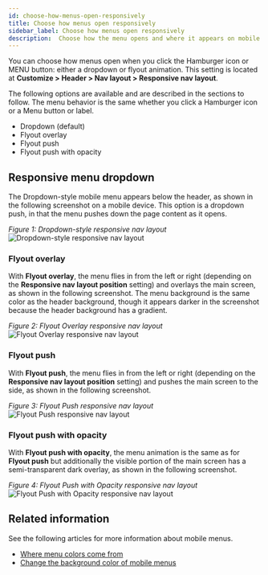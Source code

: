 ```yaml
---
id: choose-how-menus-open-responsively
title: Choose how menus open responsively
sidebar_label: Choose how menus open responsively
description:  Choose how the menu opens and where it appears on mobile devices when you click the Hamburger icon or Menu button.
---
```


You can choose how menus open when you click the Hamburger icon or MENU button: either a dropdown or flyout animation. This setting is located at **Customize > Header > Nav layout > Responsive nav layout**.

The following options are available and are described in the sections to follow. The menu behavior is the same whether you click a Hamburger icon or a Menu button or label.

  * Dropdown (default)
  * Flyout overlay
  * Flyout push
  * Flyout push with opacity

## Responsive menu dropdown

The Dropdown-style mobile menu appears below the header, as shown in the following screenshot on a mobile device. This option is a dropdown push, in that the menu pushes down the page content as it opens.

_Figure 1: Dropdown-style responsive nav layout_  
![Dropdown-style responsive nav layout](/img/choose-how-menus-open-responsively-dropdown.png)

### Flyout overlay

With **Flyout overlay**, the menu flies in from the left or right (depending on the **Responsive nav layout position** setting) and overlays the main screen, as shown in the following screenshot. The menu background is the same color as the header background, though it appears darker in the screenshot because the header background has a gradient.

_Figure 2: Flyout Overlay responsive nav layout_  
![Flyout Overlay responsive nav layout](/img/choose-how-menus-open-responsively-flyout-overlay.png)

### Flyout push

With **Flyout push**, the menu flies in from the left or right (depending on the **Responsive nav layout position** setting) and pushes the main screen to the side, as shown in the following screenshot.

_Figure 3: Flyout Push responsive nav layout_  
![Flyout Push responsive nav layout](/img/choose-how-menus-open-responsively-flyout-push.png)

### Flyout push with opacity

With **Flyout push with opacity**, the menu animation is the same as for **Flyout push** but additionally the visible portion of the main screen has a semi-transparent dark overlay, as shown in the following screenshot.

_Figure 4: Flyout Push with Opacity responsive nav layout_  
![Flyout Push with Opacity responsive nav layout](/img/choose-how-menus-open-responsively-flyout-push-opacity.png)

## Related information
See the following articles for more information about mobile menus.

* [Where menu colors come from](../../defaults-for-styles/colors/where-do-menu-colors-come-from.md)
* [Change the background color of mobile menus](../../defaults-for-styles/colors/change-menu-background-color-on-small-devices.md)
